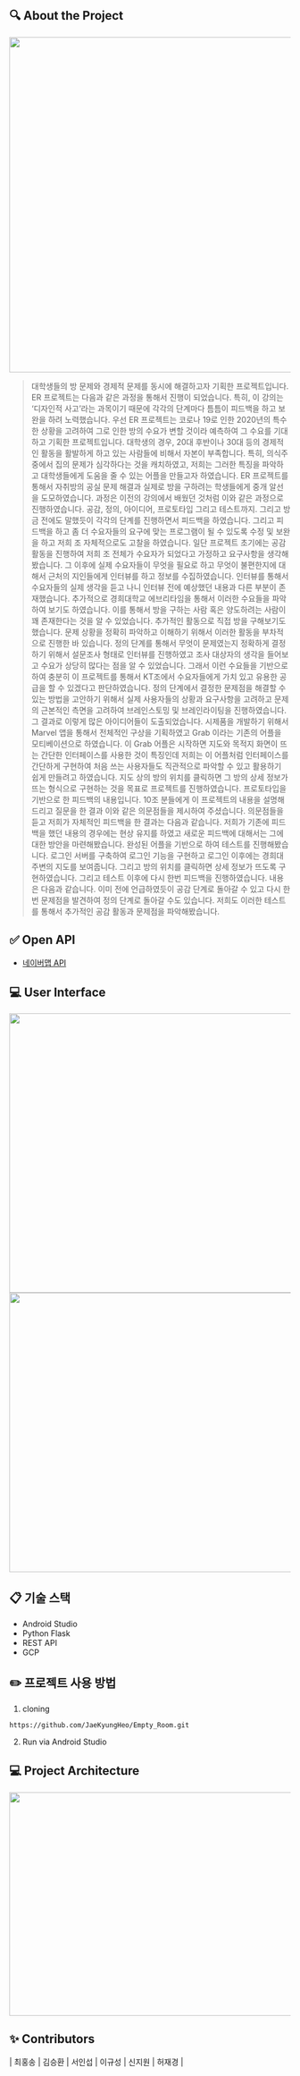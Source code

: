 ## 🔍 About the Project
<img src="https://user-images.githubusercontent.com/84301776/128961055-061248f1-b3aa-49bd-b6ba-d50e97439798.png"  width="600" height="600">

> 대학생들의 방 문제와 경제적 문제를 동시에 해결하고자 기획한 프로젝트입니다.
ER 프로젝트는 다음과 같은 과정을 통해서 진행이 되었습니다. 특히, 이 강의는 ‘디자인적 사고’라는 과목이기 때문에 각각의 단계마다 틈틈이 피드백을 하고 보완을 하려 노력했습니다. 
우선 ER 프로젝트는 코로나 19로 인한 2020년의 특수한 상황을 고려하여 그로 인한 방의 수요가 변할 것이라 예측하여 그 수요를 기대하고 기획한 프로젝트입니다. 
대학생의 경우, 20대 후반이나 30대 등의 경제적인 활동을 활발하게 하고 있는 사람들에 비해서 자본이 부족합니다. 특히, 의식주 중에서 집의 문제가 심각하다는 것을 캐치하였고, 저희는 그러한 특징을 파악하고 대학생들에게 도움을 줄 수 있는 어플을 만들고자 하였습니다. ER 프로젝트를 통해서 자취방의 공실 문제 해결과 실제로 방을 구하려는 학생들에게 중개 알선을 도모하였습니다.
과정은 이전의 강의에서 배웠던 것처럼 이와 같은 과정으로 진행하였습니다. 공감, 정의, 아이디어, 프로토타입 그리고 테스트까지. 그리고 방금 전에도 말했듯이 각각의 단계를 진행하면서 피드백을 하였습니다. 그리고 피드백을 하고 좀 더 수요자들의 요구에 맞는 프로그램이 될 수 있도록 수정 및 보완을 하고 저희 조 자체적으로도 고찰을 하였습니다.
일단 프로젝트 초기에는 공감 활동을 진행하여 저희 조 전체가 수요자가 되었다고 가정하고 요구사항을 생각해봤습니다. 그 이후에 실제 수요자들이 무엇을 필요로 하고 무엇이 불편한지에 대해서 근처의 지인들에게 인터뷰를 하고 정보를 수집하였습니다. 인터뷰를 통해서 수요자들의 실제 생각을 듣고 나니 인터뷰 전에 예상했던 내용과 다른 부분이 존재했습니다. 
추가적으로 경희대학교 에브리타임을 통해서 이러한 수요들을 파악하여 보기도 하였습니다. 이를 통해서 방을 구하는 사람 혹은 양도하려는 사람이 꽤 존재한다는 것을 알 수 있었습니다.
추가적인 활동으로 직접 방을 구해보기도 했습니다. 문제 상황을 정확히 파악하고 이해하기 위해서 이러한 활동을 부차적으로 진행한 바 있습니다.
정의 단계를 통해서 무엇이 문제였는지 정확하게 결정하기 위해서 설문조사 형태로 인터뷰를 진행하였고 조사 대상자의 생각을 들어보고 수요가 상당히 많다는 점을 알 수 있었습니다. 그래서 이런 수요들을 기반으로 하여 충분히 이 프로젝트를 통해서 KT조에서 수요자들에게 가치 있고 유용한 공급을 할 수 있겠다고 판단하였습니다.
정의 단계에서 결정한 문제점을 해결할 수 있는 방법을 고안하기 위해서 실제 사용자들의 상황과 요구사항을 고려하고 문제의 근본적인 측면을 고려하여 브레인스토밍 및 브레인라이팅을 진행하였습니다.
그 결과로 이렇게 많은 아이디어들이 도출되었습니다.
시제품을 개발하기 위해서 Marvel 앱을 통해서 전체적인 구상을 기획하였고 Grab 이라는 기존의 어플을 모티베이션으로 하였습니다. 이 Grab 어플은 시작하면 지도와 목적지 화면이 뜨는 간단한 인터페이스를 사용한 것이 특징인데 저희는 이 어플처럼 인터페이스를 간단하게 구현하여 처음 쓰는 사용자들도 직관적으로 파악할 수 있고 활용하기 쉽게 만들려고 하였습니다. 지도 상의 방의 위치를 클릭하면 그 방의 상세 정보가 뜨는 형식으로 구현하는 것을 목표로 프로젝트를 진행하였습니다.
프로토타입을 기반으로 한 피드백의 내용입니다. 10조 분들에게 이 프로젝트의 내용을 설명해드리고 질문을 한 결과 이와 같은 의문점들을 제시하여 주셨습니다.
의문점들을 듣고 저희가 자체적인 피드백을 한 결과는 다음과 같습니다. 저희가 기존에 피드백을 했던 내용의 경우에는 현상 유지를 하였고 새로운 피드백에 대해서는 그에 대한 방안을 마련해봤습니다.
완성된 어플을 기반으로 하여 테스트를 진행해봤습니다. 로그인 서버를 구축하여 로그인 기능을 구현하고 로그인 이후에는 경희대 주변의 지도를 보여줍니다. 그리고 방의 위치를 클릭하면 상세 정보가 뜨도록 구현하였습니다. 그리고 테스트 이후에 다시 한번 피드백을 진행하였습니다.
내용은 다음과 같습니다. 이미 전에 언급하였듯이 공감 단계로 돌아갈 수 있고 다시 한번 문제점을 발견하여 정의 단계로 돌아갈 수도 있습니다. 저희도 이러한 테스트를 통해서 추가적인 공감 활동과 문제점을 파악해봤습니다.


## ✅ Open API
- [네이버맵 API](https://www.ncloud.com/product/applicationService/maps)

## 💻 User Interface 
<img src="https://user-images.githubusercontent.com/84301776/128961523-2adbc98f-77fa-4811-8955-a67fba307186.png"  width="1000" height="500">
<img src="https://user-images.githubusercontent.com/84301776/128961554-60d83374-2a80-4caa-8094-227673baaf77.png"  width="1000" height="500">
   
## 📋 기술 스택
- Android Studio
- Python Flask
- REST API
- GCP
 

## ✏️ 프로젝트 사용 방법
1. cloning
```
https://github.com/JaeKyungHeo/Empty_Room.git
```

2. Run via Android Studio


## 💻 Project Architecture
<img src="https://user-images.githubusercontent.com/84301776/128961139-c1070a3b-48fe-4eae-b846-9d4e7a5445fa.png"  width="800" height="400">
 
   
## ✨ Contributors 

| 최홍송 | 김승환 | 서인섭 | 이규성 | 신지원 | 허재경 |

 
